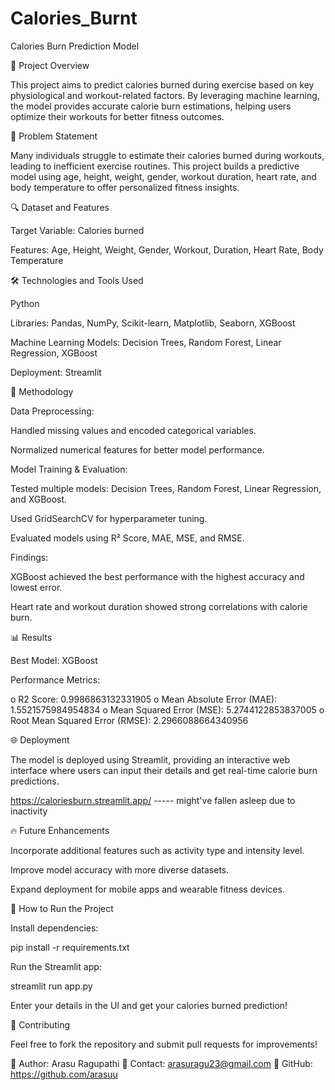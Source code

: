 # Calories_Burnt

Calories Burn Prediction Model

📌 Project Overview

This project aims to predict calories burned during exercise based on key physiological and workout-related factors. By leveraging machine learning, the model provides accurate calorie burn estimations, helping users optimize their workouts for better fitness outcomes.

🎯 Problem Statement

Many individuals struggle to estimate their calories burned during workouts, leading to inefficient exercise routines. This project builds a predictive model using age, height, weight, gender, workout duration, heart rate, and body temperature to offer personalized fitness insights.

🔍 Dataset and Features

Target Variable: Calories burned

Features: Age, Height, Weight, Gender, Workout, Duration, Heart Rate, Body Temperature

🛠️ Technologies and Tools Used

Python

Libraries: Pandas, NumPy, Scikit-learn, Matplotlib, Seaborn, XGBoost

Machine Learning Models: Decision Trees, Random Forest, Linear Regression, XGBoost

Deployment: Streamlit

🚀 Methodology

Data Preprocessing:

Handled missing values and encoded categorical variables.

Normalized numerical features for better model performance.

Model Training & Evaluation:

Tested multiple models: Decision Trees, Random Forest, Linear Regression, and XGBoost.

Used GridSearchCV for hyperparameter tuning.

Evaluated models using R² Score, MAE, MSE, and RMSE.

Findings:

XGBoost achieved the best performance with the highest accuracy and lowest error.

Heart rate and workout duration showed strong correlations with calorie burn.

📊 Results

Best Model: XGBoost

Performance Metrics:

o	R2 Score: 0.9986863132331905
o	Mean Absolute Error (MAE): 1.5521575984954834
o	Mean Squared Error (MSE): 5.2744122853837005
o	Root Mean Squared Error (RMSE): 2.2966088664340956


🌐 Deployment

The model is deployed using Streamlit, providing an interactive web interface where users can input their details and get real-time calorie burn predictions.

https://caloriesburn.streamlit.app/    -----  might've fallen asleep due to inactivity

🔥 Future Enhancements

Incorporate additional features such as activity type and intensity level.

Improve model accuracy with more diverse datasets.

Expand deployment for mobile apps and wearable fitness devices.

📌 How to Run the Project

Install dependencies:

pip install -r requirements.txt

Run the Streamlit app:

streamlit run app.py

Enter your details in the UI and get your calories burned prediction!

🤝 Contributing

Feel free to fork the repository and submit pull requests for improvements!


🔗 Author: Arasu Ragupathi  📧 Contact: arasuragu23@gmail.com 🌟 GitHub: https://github.com/arasuu
